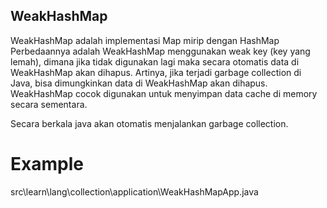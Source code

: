 ## WeakHashMap
WeakHashMap adalah implementasi Map mirip dengan HashMap
Perbedaannya adalah WeakHashMap menggunakan weak key (key yang lemah), dimana jika tidak digunakan
    lagi maka secara otomatis data di WeakHashMap akan dihapus.
Artinya, jika terjadi garbage collection di Java, bisa dimungkinkan data di WeakHashMap akan dihapus.
WeakHashMap cocok digunakan untuk menyimpan data cache di memory secara sementara.

Secara berkala java akan otomatis menjalankan garbage collection.

# Example
src\learn\lang\collection\application\WeakHashMapApp.java